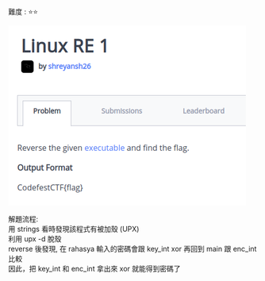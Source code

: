 難度 :  :star::star:
  
![question](https://github.com/dreamisadream/CTF/blob/master/CTF_CONTEST/2019/codefest/Linux%20RE%201/pic1.png)


解題流程: <br>
        用 strings 看時發現該程式有被加殼 (UPX) <br>
        利用 upx -d 脫殼 <br>
        reverse 後發現, 在 rahasya 輸入的密碼會跟 key_int xor 再回到 main 跟 enc_int 比較 <br>
        因此，把 key_int 和 enc_int 拿出來 xor 就能得到密碼了 <br>
    

